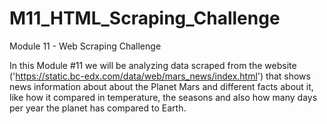 # M11_HTML_Scraping_Challenge
Module 11 - Web Scraping Challenge

In this Module #11 we will be analyzing data scraped from the website ('https://static.bc-edx.com/data/web/mars_news/index.html') that shows news information about about the Planet Mars and different facts about it, like how it compared in temperature, the seasons and also how many days per year the planet has compared to Earth.


